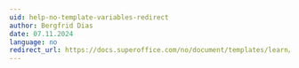 ```yaml
---
uid: help-no-template-variables-redirect
author: Bergfrid Dias
date: 07.11.2024
language: no
redirect_url: https://docs.superoffice.com/no/document/templates/learn/template-variables.html
---
```

